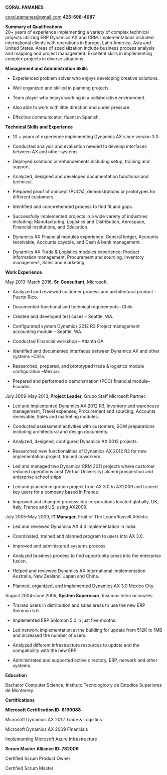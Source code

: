 ﻿﻿﻿﻿**CORAL PAMANES**<coral.pamanes@gmail.com> **425-598-4687****Summary of Qualifications**  20+ years of experience implementing a variety of complex technical projectsutilizing ERP Dynamics AX and CRM. Implementations included international clients with operations in Europe, Latin America, Asia and United States.Areas of specialization include business process analysis and mapping andproject management. Excellent skills in implementing complex projects in diversesituations.**Management and Administration Skills**-   Experienced problem solver who enjoys developing creative solutions.-   Well organized and skilled in planning projects.-   Team player who enjoys working in a collaborative environment.-   Also able to work with little direction and under pressure.-   Effective communicator, fluent in Spanish.**Technical Skills and Experience**-   10 + years of experience implementing Dynamics AX since version 3.0.-   Conducted analysis and evaluation needed to develop interfaces between AX    and other systems.-   Deployed solutions or enhancements including setup, training and support.-   Analyzed, designed and developed documentation functional and technical.-   Prepared proof of concept (POC’s), demonstrations or prototypes for    different customers.-   Identified and comprehended process to find fit and gaps.-   Successfully implemented projects in a wide variety of industries including:    Manufacturing, Logistics and Distribution, Aerospace, Financial    Institutions, and Education.-   Dynamics AX Financial modules experience: General ledger, Accounts    receivable, Accounts payable, and Cash & bank management.-   Dynamics AX Trade & Logistics modules experience: Product information    management, Procurement and sourcing, Inventory management, Sales and    marketing.**Work Experience**May 2013-March 2016, **Sr. Consultant,** Microsoft.-   Analyzed and reviewed customer process and architectural product -Puerto    Rico.-   Documented functional and technical requirements– Chile.-   Created and developed test cases – Seattle, WA.-   Configurated system Dynamics 2012 R3 Project management accounting module –    Seattle, WA.-   Conducted Financial workshop – Atlanta GA-   Identified and documented interfaces between Dynamics AX and other systems    –Chile.-   Researched, prepared, and prototyped trade & logistics module configuration    –Mexico.-   Prepared and performed a demonstration (POC) financial module– Ecuador.July 2009-May 2013, **Project Leader,** Grupo Staff Microsoft Partner.-   Led and implemented Dynamics AX 2012 R3, Inventory and warehouse management,    Travel expenses, Procurement and sourcing, Accounts receivable, Sales and    marketing modules.-   Conducted assessment activities with customers, SOW preparations including    architectural and design documents.-   Analyzed, designed, configured Dynamics AX 2012 projects.-   Researched new functionalities of Dynamics AX 2012 R3 for new implementation    project, trained coworkers.-   Led and managed two Dynamics CRM 2011 projects where customer reduced    operations cost (Virtual University) alumni prospection and enterprise    school ships-   Led and planned migration project from AX 3.0 to AX2009 and trained key    users for a company based in France.-   Improved and changed process into corporations located globally, UK, Italy,    France and US, using AX2009.July 2005-May 2009, **IT Manager**, Fruit of The Loom/Russell Athletic.-   Led and reviewed Dynamics AX 4.0 implementation in India.-   Coordinated, trained and planned program to users into AX 3.0.-   Improved and administered systems process.-   Analyzed business process to find opportunity areas into the enterprise    fusion.-   Helped and reviewed Dynamics AX international implementation Australia, New    Zealand, Japan and China.-   Planned, organized, and implemented Dynamics AX 3.0 Mexico City.August 2004-June 2005, **System Supervisor**, Insumos Internacionales.-   Trained users in distribution and sales areas to use the new ERP Solomon    5.0.-   Implemented ERP Solomon 5.0 in just five months.-   Led network implementation at the building for update from 512K to 1MB and    increased the number of users.-   Analyzed different infrastructure resources to update and the compatibility    with the new ERP.-   Administrated and supported active directory, ERP, network and other    systems.**Education**Bachelor Computer Science, Instituto Tecnologico y de Estudios Superiores deMonterrey.**Certifications****Microsoft Certification ID: 8199088**Microsoft Dynamics AX 2012 Trade & LogisticsMicrosoft Dynamics AX 2009 FinancialsImplementing Microsoft Azure Infrastructure**Scrum Master Alliance ID: 782009**Certified Scrum Product OwnerCertified Scrum Master